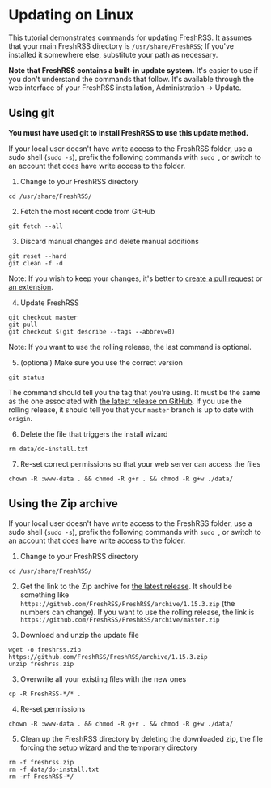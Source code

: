 # Updating on Linux

This tutorial demonstrates commands for updating FreshRSS. It assumes that your main FreshRSS directory is `/usr/share/FreshRSS`; If you've installed it somewhere else, substitute your path as necessary.

**Note that FreshRSS contains a built-in update system.** It's easier to use if you don't understand the commands that follow. It's available through the web interface of your FreshRSS installation, Administration → Update.

## Using git

**You must have used git to install FreshRSS to use this update method.**

If your local user doesn't have write access to the FreshRSS folder, use a sudo shell (`sudo -s`), prefix the following commands with `sudo `, or switch to an account that does have write access to the folder.

1. Change to your FreshRSS directory
```
cd /usr/share/FreshRSS/
```

2. Fetch the most recent code from GitHub
```
git fetch --all
```

3. Discard manual changes and delete manual additions
```
git reset --hard
git clean -f -d
```

Note: If you wish to keep your changes, it's better to [create a pull request](https://github.com/FreshRSS/FreshRSS/compare) or [an extension](../developers/03_Backend/05_Extensions.md).

4. Update FreshRSS
```
git checkout master
git pull
git checkout $(git describe --tags --abbrev=0)
```

Note: If you want to use the rolling release, the last command is optional.

5. (optional) Make sure you use the correct version
```
git status
```

The command should tell you the tag that you're using. It must be the same as the one associated with [the latest release on GitHub](https://github.com/FreshRSS/FreshRSS/releases/latest). If you use the rolling release, it should tell you that your `master` branch is up to date with `origin`.

6. Delete the file that triggers the install wizard
```
rm data/do-install.txt
```

7. Re-set correct permissions so that your web server can access the files
```
chown -R :www-data . && chmod -R g+r . && chmod -R g+w ./data/
```

## Using the Zip archive

If your local user doesn't have write access to the FreshRSS folder, use a sudo shell (`sudo -s`), prefix the following commands with `sudo `, or switch to an account that does have write access to the folder.

1. Change to your FreshRSS directory
```
cd /usr/share/FreshRSS/
```

2. Get the link to the Zip archive for [the latest release](https://github.com/FreshRSS/FreshRSS/releases/latest). It should be something like `https://github.com/FreshRSS/FreshRSS/archive/1.15.3.zip` (the numbers can change). If you want to use the rolling release, the link is `https://github.com/FreshRSS/FreshRSS/archive/master.zip`

3. Download and unzip the update file
```
wget -o freshrss.zip https://github.com/FreshRSS/FreshRSS/archive/1.15.3.zip
unzip freshrss.zip
```

3. Overwrite all your existing files with the new ones
```
cp -R FreshRSS-*/* .
```

4. Re-set permissions
```
chown -R :www-data . && chmod -R g+r . && chmod -R g+w ./data/
```

5. Clean up the FreshRSS directory by deleting the downloaded zip, the file forcing the setup wizard and the temporary directory
```
rm -f freshrss.zip
rm -f data/do-install.txt
rm -rf FreshRSS-*/
```
